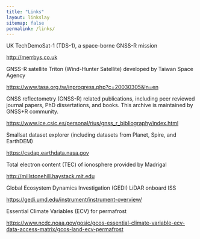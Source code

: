 ```yaml
---
title: "Links"
layout: linkslay
sitemap: false
permalink: /links/
---
```



UK TechDemoSat-1 (TDS-1), a space-borne GNSS-R mission

<http://merrbys.co.uk>

GNSS-R satellite Triton (Wind-Hunter Satellite) developed by Taiwan Space Agency

<https://www.tasa.org.tw/inprogress.php?c=20030305&ln=en>

GNSS reflectometry (GNSS-R) related publications, including peer reviewed journal papers, PhD dissertations, and books. This archive is maintained by GNSS+R community.

<https://www.ice.csic.es/personal/rius/gnss_r_bibliography/index.html>

Smallsat dataset explorer (including datasets from Planet, Spire, and EarthDEM)

<https://csdap.earthdata.nasa.gov>

Total electron content (TEC) of ionosphere provided by Madrigal

<http://millstonehill.haystack.mit.edu>

Global Ecosystem Dynamics Investigation (GEDI) LiDAR onboard ISS

<https://gedi.umd.edu/instrument/instrument-overview/>

Essential Climate Variables (ECV) for permafrost 

<https://www.ncdc.noaa.gov/gosic/gcos-essential-climate-variable-ecv-data-access-matrix/gcos-land-ecv-permafrost>
